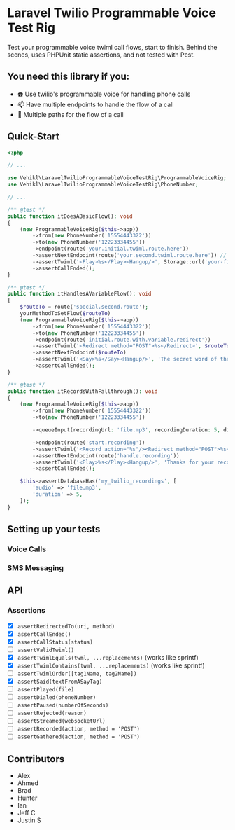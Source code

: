 # Laravel Twilio Programmable Voice Test Rig

Test your programmable voice twiml call flows, start to finish.
Behind the scenes, uses PHPUnit static assertions, and not tested with Pest.

## You need this library if you:

 - :telephone: Use twilio's programmable voice for handling phone calls
 - :mailbox: Have multiple endpoints to handle the flow of a call
 - :twisted_rightwards_arrows: Multiple paths for the flow of a call

## Quick-Start

```php
<?php

// ...

use Vehikl\LaravelTwilioProgrammableVoiceTestRig\ProgrammableVoiceRig;
use Vehikl\LaravelTwilioProgrammableVoiceTestRig\PhoneNumber;

// ...

/** @test */
public function itDoesABasicFlow(): void
{
    (new ProgrammableVoiceRig($this->app))
        ->from(new PhoneNumber('15554443322'))
        ->to(new PhoneNumber('12223334455'))
        ->endpoint(route('your.initial.twiml.route.here'))
        ->assertNextEndpoint(route('your.second.twiml.route.here')) // Assert that the initial endpoint routes to this endpoint
        ->assertTwiml('<Play>%s</Play><Hangup/>', Storage::url('your-file.mp3'))
        ->assertCallEnded();
}

/** @test */
public function itHandlesAVariableFlow(): void
{
    $routeTo = route('special.second.route');
    yourMethodToSetFlow($routeTo)
    (new ProgrammableVoiceRig($this->app))
        ->from(new PhoneNumber('15554443322'))
        ->to(new PhoneNumber('12223334455'))
        ->endpoint(route('initial.route.with.variable.redirect'))
        ->assertTwiml('<Redirect method="POST">%s</Redirect>', $routeTo)
        ->assertNextEndpoint($routeTo)
        ->assertTwiml('<Say>%s</Say><Hangup/>', 'The secret word of the day is apple')
        ->assertCallEnded();
}

/** @test */
public function itRecordsWithFallthrough(): void
{
    (new ProgrammableVoiceRig($this->app))
        ->from(new PhoneNumber('15554443322'))
        ->to(new PhoneNumber('12223334455'))

        ->queueInput(recordingUrl: 'file.mp3', recordingDuration: 5, digits: '123') // Removing this will cause the test to fail and the flow to go through missed.recording

        ->endpoint(route('start.recording'))
        ->assertTwiml('<Record action="%s"/><Redirect method="POST">%s</Redirect>', route('handle.recording'), route('missed.recording'))
        ->assertNextEndpoint(route('handle.recording'))
        ->assertTwiml('<Play>%s</Play><Hangup/>', 'Thanks for your recording')
        ->assertCallEnded();

    $this->assertDatabaseHas('my_twilio_recordings', [
        'audio' => 'file.mp3',
        'duration' => 5,
    ]);
}
```

## Setting up your tests

### Voice Calls

### SMS Messaging


## API

### Assertions

- [x] `assertRedirectedTo(uri, method)`
- [x] `assertCallEnded()`
- [x] `assertCallStatus(status)`
- [ ] `assertValidTwiml()`
- [x] `assertTwimlEquals(twml, ...replacements)` (works like sprintf)
- [x] `assertTwimlContains(twml, ...replacements)` (works like sprintf)
- [ ] `assertTwimlOrder([tag1Name, tag2Name])`
- [x] `assertSaid(textFromASayTag)`
- [ ] `assertPlayed(file)`
- [ ] `assertDialed(phoneNumber)`
- [ ] `assertPaused(numberOfSeconds)`
- [ ] `assertRejected(reason)`
- [ ] `assertStreamed(websocketUrl)`
- [ ] `assertRecorded(action, method = 'POST')`
- [ ] `assertGathered(action, method = 'POST')`

## Contributors

- Alex
- Ahmed
- Brad
- Hunter
- Ian
- Jeff C
- Justin S
